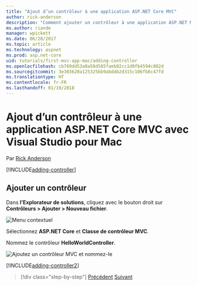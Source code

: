 ```yaml
---
title: "Ajout d’un contrôleur à une application ASP.NET Core MVC"
author: rick-anderson
description: "Comment ajouter un contrôleur à une application ASP.NET MVC de base avec Visual Studio pour Mac"
ms.author: riande
manager: wpickett
ms.date: 06/28/2017
ms.topic: article
ms.technology: aspnet
ms.prod: asp.net-core
uid: tutorials/first-mvc-app-mac/adding-controller
ms.openlocfilehash: cb769dd53a0a58d585faeb02cc1d0fb4594c802d
ms.sourcegitcommit: 3e303620a125325bb9abd4b2d315c106fb8c47fd
ms.translationtype: HT
ms.contentlocale: fr-FR
ms.lasthandoff: 01/19/2018
---
```

# <a name="adding-a-controller-to-an-aspnet-core-mvc-app-with-visual-studio-for-mac"></a>Ajout d’un contrôleur à une application ASP.NET Core MVC avec Visual Studio pour Mac

Par [Rick Anderson](https://twitter.com/RickAndMSFT)

[!INCLUDE[adding-controller](../../includes/mvc-intro/adding-controller1.md)]

## <a name="add-a-controller"></a>Ajouter un contrôleur 

Dans **l’Explorateur de solutions**, cliquez avec le bouton droit sur **Contrôleurs > Ajouter > Nouveau fichier**.

![Menu contextuel](adding-controller/_static/add_controller.png)

Sélectionnez **ASP.NET Core** et **Classe de contrôleur MVC**.

Nommez le contrôleur **HelloWorldController**.

![Ajoutez un contrôleur MVC et nommez-le](adding-controller/_static/ac.png)

[!INCLUDE[adding-controller2](../../includes/mvc-intro/adding-controller2.md)]

>[!div class="step-by-step"]
[Précédent](../first-mvc-app/start-mvc.md)
[Suivant](adding-view.md)
